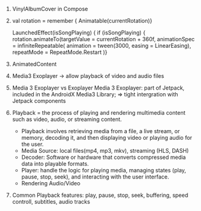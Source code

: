 1. VinylAlbumCover in Compose
2. val rotation = remember { Animatable(currentRotation)}
    
    LaunchedEffect(isSongPlaying) {
    if (isSongPlaying) {
    rotation.animateTo(targetValue = currentRotation + 360f,
    animationSpec = infiniteRepeatable(
    animation = tween(3000, easing = LinearEasing),
    repeatMode = RepeatMode.Restart
    )}
    
3. AnimatedContent
4. Media3 Exoplayer -> allow playback of video and audio files
5. Media 3 Exoplayer vs Exoplayer
Media 3 Exoplayer: part of Jetpack, included in the AndroidX Media3 Library;
=> tight intergration with Jetpack components
6. Playback = the process of playing and rendering multimedia content such as video, audio, or streaming content.
    - Playback involves retrieving media from a file, a live stream, or memory, decoding it, and then displaying video or playing audio for the user.
    - Media Source: local files(mp4, mp3, mkv), streaming (HLS, DASH)
    - Decoder: Software or hardware that converts compressed media data into playable formats.
    - Player:  handle the logic for playing media, managing states (play, pause, stop, seek), and interacting with the user interface.
    - Rendering Audio/Video
7. Common Playback features: play, pause, stop, seek, buffering, speed controll, subtitles, audio tracks